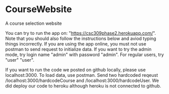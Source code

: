 # CourseWebsite
A course selection website 



You can try to run the app on: "https://csc309phase2.herokuapp.com/". Note that you should also follow the instructions below and aviod typing things incorrectly. If you are using the app online, you must not use postman to send request to  initialize data. If you want to try the admin mode, try login name "admin" with password "admin". For regular users, try "user" "user".

If you want to run the code we posted on github locally, please use localhost:3000. To load data, use postman. Send two hardcoded reqeust /localhost:3000/hardcodeCourse and /localhost:3000/hardcodeUser. We did deploy our code to heroku although heroku is not connected to github.
